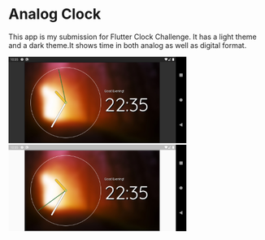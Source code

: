 # Analog Clock

This app is my submission for Flutter Clock Challenge.
It has a light theme and a dark theme.It shows time in both analog as well as digital format.

<img src='images/dark.png' width='350'>

<img src='images/light.png' width='350'>
